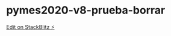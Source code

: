 # pymes2020-v8-prueba-borrar

[Edit on StackBlitz ⚡️](https://stackblitz.com/edit/pymes2020-v8-prueba-borrar)